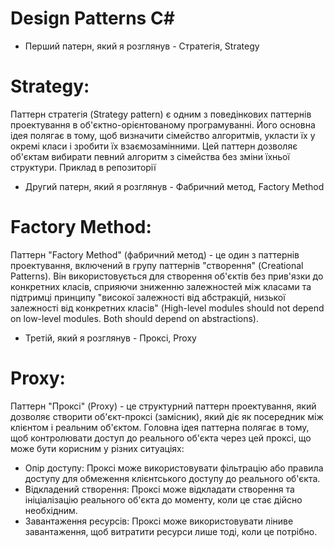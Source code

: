 # Design Patterns C#

 * Перший патерн, який я розглянув - Стратегія, Strategy

# Strategy:
Паттерн стратегія (Strategy pattern) є одним з поведінкових паттернів проектування в об'єктно-орієнтованому програмуванні. Його основна ідея полягає в тому, щоб визначити сімейство алгоритмів, укласти їх у окремі класи і зробити їх взаємозамінними. Цей паттерн дозволяє об'єктам вибирати певний алгоритм з сімейства без зміни їхньої структури.
Приклад в репозиторії

 * Другий патерн, який я розглянув - Фабричний метод, Factory Method 

# Factory Method:  
Паттерн "Factory Method" (фабричний метод) - це один з паттернів проектування, включений в групу паттернів "створення" (Creational Patterns). Він використовується для створення об'єктів без прив'язки до конкретних класів, сприяючи зниженню залежностей між класами та підтримці принципу "високої залежності від абстракцій, низької залежності від конкретних класів" (High-level modules should not depend on low-level modules. Both should depend on abstractions).

 * Третій, який я розглянув - Проксі, Proxy

# Proxy:

Паттерн "Проксі" (Proxy) - це структурний паттерн проектування, який дозволяє створити об'єкт-проксі (замісник), який діє як посередник між клієнтом і реальним об'єктом. Головна ідея паттерна полягає в тому, щоб контролювати доступ до реального об'єкта через цей проксі, що може бути корисним у різних ситуаціях:
   * Опір доступу: Проксі може використовувати фільтрацію або правила доступу для обмеження клієнтського доступу до реального об'єкта.
   * Відкладений створення: Проксі може відкладати створення та ініціалізацію реального об'єкта до моменту, коли це стає дійсно необхідним.
   * Завантаження ресурсів: Проксі може використовувати ліниве завантаження, щоб витратити ресурси лише тоді, коли це потрібно.
